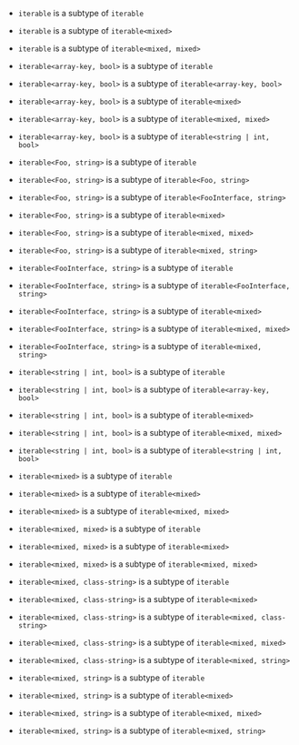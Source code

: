 - `iterable` is a subtype of `iterable`
- `iterable` is a subtype of `iterable<mixed>`
- `iterable` is a subtype of `iterable<mixed, mixed>`

- `iterable<array-key, bool>` is a subtype of `iterable`
- `iterable<array-key, bool>` is a subtype of `iterable<array-key, bool>`
- `iterable<array-key, bool>` is a subtype of `iterable<mixed>`
- `iterable<array-key, bool>` is a subtype of `iterable<mixed, mixed>`
- `iterable<array-key, bool>` is a subtype of `iterable<string | int, bool>`

- `iterable<Foo, string>` is a subtype of `iterable`
- `iterable<Foo, string>` is a subtype of `iterable<Foo, string>`
- `iterable<Foo, string>` is a subtype of `iterable<FooInterface, string>`
- `iterable<Foo, string>` is a subtype of `iterable<mixed>`
- `iterable<Foo, string>` is a subtype of `iterable<mixed, mixed>`
- `iterable<Foo, string>` is a subtype of `iterable<mixed, string>`

- `iterable<FooInterface, string>` is a subtype of `iterable`
- `iterable<FooInterface, string>` is a subtype of `iterable<FooInterface, string>`
- `iterable<FooInterface, string>` is a subtype of `iterable<mixed>`
- `iterable<FooInterface, string>` is a subtype of `iterable<mixed, mixed>`
- `iterable<FooInterface, string>` is a subtype of `iterable<mixed, string>`

- `iterable<string | int, bool>` is a subtype of `iterable`
- `iterable<string | int, bool>` is a subtype of `iterable<array-key, bool>`
- `iterable<string | int, bool>` is a subtype of `iterable<mixed>`
- `iterable<string | int, bool>` is a subtype of `iterable<mixed, mixed>`
- `iterable<string | int, bool>` is a subtype of `iterable<string | int, bool>`

- `iterable<mixed>` is a subtype of `iterable`
- `iterable<mixed>` is a subtype of `iterable<mixed>`
- `iterable<mixed>` is a subtype of `iterable<mixed, mixed>`

- `iterable<mixed, mixed>` is a subtype of `iterable`
- `iterable<mixed, mixed>` is a subtype of `iterable<mixed>`
- `iterable<mixed, mixed>` is a subtype of `iterable<mixed, mixed>`

- `iterable<mixed, class-string>` is a subtype of `iterable`
- `iterable<mixed, class-string>` is a subtype of `iterable<mixed>`
- `iterable<mixed, class-string>` is a subtype of `iterable<mixed, class-string>`
- `iterable<mixed, class-string>` is a subtype of `iterable<mixed, mixed>`
- `iterable<mixed, class-string>` is a subtype of `iterable<mixed, string>`

- `iterable<mixed, string>` is a subtype of `iterable`
- `iterable<mixed, string>` is a subtype of `iterable<mixed>`
- `iterable<mixed, string>` is a subtype of `iterable<mixed, mixed>`
- `iterable<mixed, string>` is a subtype of `iterable<mixed, string>`
